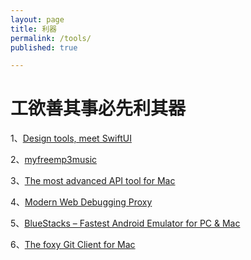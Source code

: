```yaml
---
layout: page
title: 利器
permalink: /tools/
published: true

---
```


# 工欲善其事必先利其器

1、[Design tools, meet SwiftUI](https://detailspro.app/)

2、[myfreemp3music](https://myfreemp3music.com/)

3、[The most advanced API tool for Mac](https://paw.cloud/)

4、[Modern Web Debugging Proxy](https://proxyman.io/)

5、[BlueStacks – Fastest Android Emulator for PC & Mac](https://www.bluestacks.com/)

6、[The foxy Git Client for Mac](https://www.gitfox.app/)